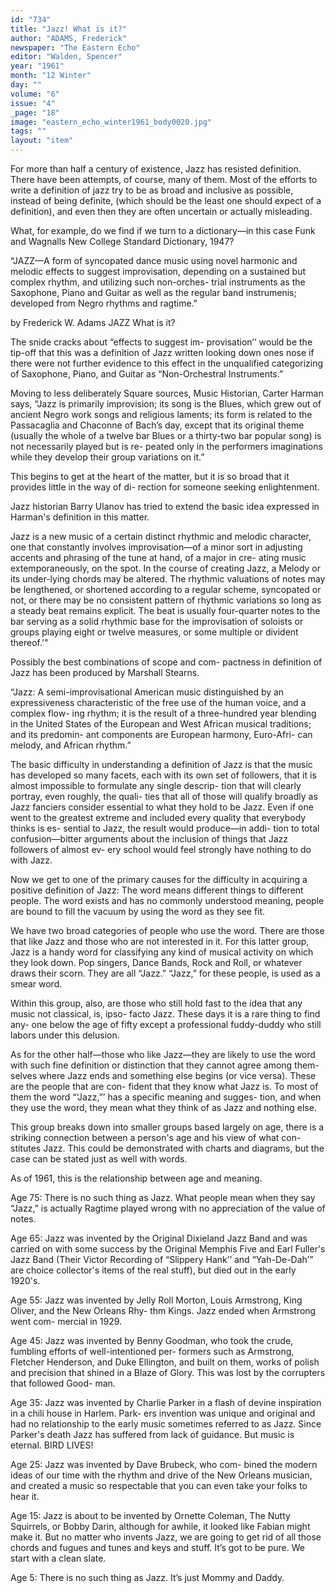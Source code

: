 ```yaml
---
id: "734"
title: "Jazz! What is it?"
author: "ADAMS, Frederick"
newspaper: "The Eastern Echo"
editor: "Walden, Spencer"
year: "1961"
month: "12 Winter"
day: ""
volume: "6"
issue: "4"
_page: "18"
image: "eastern_echo_winter1961_body0020.jpg"
tags: ""
layout: "item"
---
```

For more than half a century of existence, Jazz
has resisted definition. There have been attempts,
of course, many of them. Most of the efforts to
write a definition of jazz try to be as broad and
inclusive as possible, instead of being definite,
(which should be the least one should expect of a
definition), and even then they are often uncertain
or actually misleading.

What, for example, do we find if we turn to a
dictionary—in this case Funk and Wagnalls New
College Standard Dictionary, 1947?

“JAZZ—A form of syncopated dance music using
novel harmonic and melodic effects to suggest
improvisation, depending on a sustained but
complex rhythm, and utilizing such non-orches-
trial instruments as the Saxophone, Piano and
Guitar as well as the regular band instrumenis;
developed from Negro rhythms and ragtime."

by Frederick W. Adams
JAZZ
What is it?

The snide cracks about “effects to suggest im-
provisation’’ would be the tip-off that this was a
definition of Jazz written looking down ones nose
if there were not further evidence to this effect in
the unqualified categorizing of Saxophone, Piano,
and Guitar as “Non-Orchestral Instruments.”

Moving to less deliberately Square sources, Music
Historian, Carter Harman says, “Jazz is primarily
improvision; its song is the Blues, which grew out of
ancient Negro work songs and religious laments; its
form is related to the Passacaglia and Chaconne of
Bach’s day, except that its original theme (usually
the whole of a twelve bar Blues or a thirty-two bar
popular song) is not necessarily played but is re-
peated only in the performers imaginations while
they develop their group variations on it.”

This begins to get at the heart of the matter, but
it is so broad that it provides little in the way of di-
rection for someone seeking enlightenment.

Jazz historian Barry Ulanov has tried to extend
the basic idea expressed in Harman's definition in
this matter.

Jazz is a new music of a certain distinct rhythmic
and melodic character, one that constantly involves
improvisation—of a minor sort in adjusting accents
and phrasing of the tune at hand, of a major in cre-
ating music extemporaneously, on the spot. In the
course of creating Jazz, a Melody or its under-lying
chords may be altered. The rhythmic valuations of
notes may be lengthened, or shortened according to
a regular scheme, syncopated or not, or there may
be no consistent pattern of rhythmic variations so
long as a steady beat remains explicit. The beat is
usually four-quarter notes to the bar serving as a
solid rhythmic base for the improvisation of soloists
or groups playing eight or twelve measures, or some
multiple or divident thereof.’"

Possibly the best combinations of scope and com-
pactness in definition of Jazz has been produced by
Marshall Stearns.

“Jazz: A semi-improvisational American music
distinguished by an expressiveness characteristic of
the free use of the human voice, and a complex flow-
ing rhythm; it is the result of a three-hundred year
blending in the United States of the European and
West African musical traditions; and its predomin-
ant components are European harmony, Euro-Afri-
can melody, and African rhythm.”

The basic difficulty in understanding a definition
of Jazz is that the music has developed so many
facets, each with its own set of followers, that it is
almost impossible to formulate any single descrip-
tion that will clearly portray, even roughly, the quali-
ties that all of those will qualify broadly as Jazz
fanciers consider essential to what they hold to be
Jazz. Even if one went to the greatest extreme and
included every quality that everybody thinks is es-
sential to Jazz, the result would produce—in addi-
tion to total confusion—bitter arguments about the
inclusion of things that Jazz followers of almost ev-
ery school would feel strongly have nothing to do
with Jazz.

Now we get to one of the primary causes for the
difficulty in acquiring a positive definition of Jazz:
The word means different things to different people.
The word exists and has no commonly understood
meaning, people are bound to fill the vacuum by
using the word as they see fit.

We have two broad categories of people who use
the word. There are those that like Jazz and those
who are not interested in it. For this latter group,
Jazz is a handy word for classifying any kind of
musical activity on which they look down. Pop
singers, Dance Bands, Rock and Roll, or whatever
draws their scorn. They are all “Jazz.” “Jazz,” for
these people, is used as a smear word.

Within this group, also, are those who still hold
fast to the idea that any music not classical, is, ipso-
facto Jazz. These days it is a rare thing to find any-
one below the age of fifty except a professional
fuddy-duddy who still labors under this delusion.

As for the other half—those who like Jazz—they
are likely to use the word with such fine definition
or distinction that they cannot agree among them-
selves where Jazz ends and something else begins
(or vice versa). These are the people that are con-
fident that they know what Jazz is. To most of them
the word “‘Jazz,”’ has a specific meaning and sugges-
tion, and when they use the word, they mean what
they think of as Jazz and nothing else.

This group breaks down into smaller groups
based largely on age, there is a striking connection
between a person's age and his view of what con-
stitutes Jazz. This could be demonstrated with charts
and diagrams, but the case can be stated just as well
with words.

As of 1961, this is the relationship between age
and meaning.

Age 75:
There is no such thing as Jazz. What people mean
when they say “Jazz,” is actually Ragtime played
wrong with no appreciation of the value of notes.

Age 65:
Jazz was invented by the Original Dixieland Jazz
Band and was carried on with some success by the
Original Memphis Five and Earl Fuller's Jazz Band
(Their Victor Recording of “Slippery Hank’’ and
“Yah-De-Dah’” are choice collector's items of the
real stuff), but died out in the early 1920's.

Age 55:
Jazz was invented by Jelly Roll Morton, Louis
Armstrong, King Oliver, and the New Orleans Rhy-
thm Kings. Jazz ended when Armstrong went com-
mercial in 1929.

Age 45:
Jazz was invented by Benny Goodman, who took
the crude, fumbling efforts of well-intentioned per-
formers such as Armstrong, Fletcher Henderson,
and Duke Ellington, and built on them, works of
polish and precision that shined in a Blaze of Glory.
This was lost by the corrupters that followed Good-
man.

Age 35:
Jazz was invented by Charlie Parker in a flash of
devine inspiration in a chili house in Harlem. Park-
ers invention was unique and original and had no
relationship to the early music sometimes referred to
as Jazz. Since Parker's death Jazz has suffered from
lack of guidance. But music is eternal. BIRD
LIVES!

Age 25:
Jazz was invented by Dave Brubeck, who com-
bined the modern ideas of our time with the rhythm
and drive of the New Orleans musician, and created
a music so respectable that you can even take your
folks to hear it.

Age 15:
Jazz is about to be invented by Ornette Coleman,
The Nutty Squirrels, or Bobby Darin, although for
awhile, it looked like Fabian might make it. But no
matter who invents Jazz, we are going to get rid of
all those chords and fugues and tunes and keys and
stuff. It’s got to be pure. We start with a clean slate.

Age 5:
There is no such thing as Jazz. It’s just Mommy
and Daddy. 
